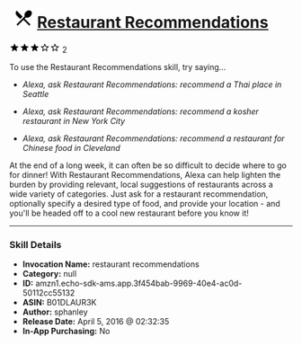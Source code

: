 # &nbsp;<img src="skill_icon" alt="Restaurant Recommendations icon" width="36"> [Restaurant Recommendations](http://alexa.amazon.com/#skills/amzn1.echo-sdk-ams.app.3f454bab-9969-40e4-ac0d-50112cc55132)
![3 stars](../../images/ic_star_black_18dp_1x.png)![3 stars](../../images/ic_star_black_18dp_1x.png)![3 stars](../../images/ic_star_black_18dp_1x.png)![3 stars](../../images/ic_star_border_black_18dp_1x.png)![3 stars](../../images/ic_star_border_black_18dp_1x.png) 2

To use the Restaurant Recommendations skill, try saying...

* *Alexa, ask Restaurant Recommendations: recommend a Thai place in Seattle*

* *Alexa, ask Restaurant Recommendations: recommend a kosher restaurant in New York City*

* *Alexa, ask Restaurant Recommendations: recommend a restaurant for Chinese food in Cleveland*

At the end of a long week, it can often be so difficult to decide where to go for dinner! With Restaurant Recommendations, Alexa can help lighten the burden by providing relevant, local suggestions of restaurants across a wide variety of categories. Just ask for a restaurant recommendation, optionally specify a desired type of food, and provide your location - and you'll be headed off to a cool new restaurant before you know it!

***

### Skill Details

* **Invocation Name:** restaurant recommendations
* **Category:** null
* **ID:** amzn1.echo-sdk-ams.app.3f454bab-9969-40e4-ac0d-50112cc55132
* **ASIN:** B01DLAUR3K
* **Author:** sphanley
* **Release Date:** April 5, 2016 @ 02:32:35
* **In-App Purchasing:** No
